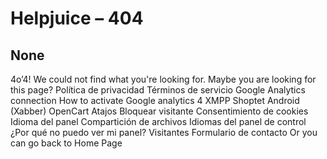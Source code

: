 # Helpjuice – 404
## None
4o’4!
We could not find what you're looking for. 
Maybe you are looking for this page?
Política de privacidad
Términos de servicio
Google Analytics connection
How to activate Google analytics 4
XMPP
Shoptet
Android (Xabber)
OpenCart
Atajos
Bloquear visitante
Consentimiento de cookies
Idioma del panel
Compartición de archivos
Idiomas del panel de control
¿Por qué no puedo ver mi panel?
Visitantes
Formulario de contacto
Or you can go back to Home Page

